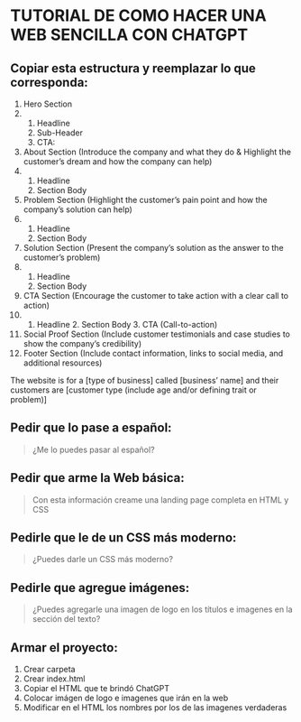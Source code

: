 # TUTORIAL DE COMO HACER UNA WEB SENCILLA CON CHATGPT

## Copiar esta estructura y reemplazar lo que corresponda:

1.  Hero Section
2.  1.  Headline
    2.  Sub-Header
    3.  CTA:
3.  About Section (Introduce the company and what they do & Highlight the customer’s dream and how the company can help)
4.  1.  Headline
    2.  Section Body
5.  Problem Section (Highlight the customer’s pain point and how the company’s solution can help)
6.  1.  Headline
    2.  Section Body
7.  Solution Section (Present the company’s solution as the answer to the customer’s problem)
8.  1.  Headline
    2.  Section Body
9.  CTA Section (Encourage the customer to take action with a clear call to action)
10.  1.  Headline
    2.  Section Body
    3.  CTA (Call-to-action)
11.  Social Proof Section (Include customer testimonials and case studies to show the company’s credibility)
12.  Footer Section (Include contact information, links to social media, and additional resources)

The website is for a [type of business] called [business’ name] and their customers are [customer type (include age and/or defining trait or problem)]

## Pedir que lo pase a español:

> ¿Me lo puedes pasar al español?

## Pedir que arme la Web básica:

> Con esta información creame una landing page completa en HTML y CSS

## Pedirle que le de un CSS más moderno:

> ¿Puedes darle un CSS más moderno?

## Pedirle que agregue imágenes:

> ¿Puedes agregarle una imagen de logo en los títulos e imagenes en la sección del texto?

## Armar el proyecto: 

 1. Crear carpeta
 2. Crear index.html
 3. Copiar el HTML que te brindó ChatGPT
 4. Colocar imágen de logo e imagenes que irán en la web
 5. Modificar en el HTML los nombres por los de las imagenes verdaderas
